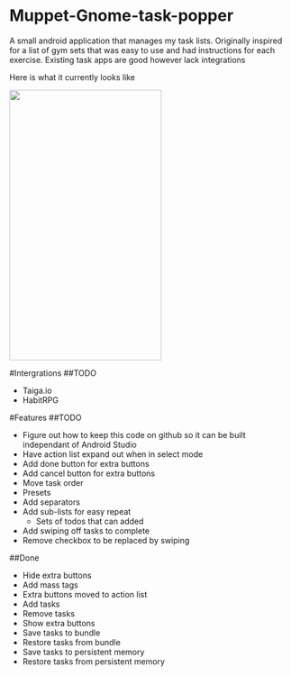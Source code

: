# Muppet-Gnome-task-popper
A small android application that manages my task lists. 
Originally inspired for a list of gym sets that was easy to use and had instructions for each exercise.
Existing task apps are good however lack integrations

Here is what it currently looks like

<img width=270 height=480 src="http://i.imgur.com/cxEqE1H.png"/>

#Intergrations
##TODO
- Taiga.io
- HabitRPG

#Features
##TODO
- Figure out how to keep this code on github so it can be built independant of Android Studio
- Have action list expand out when in select mode
- Add done button for extra buttons
- Add cancel button for extra buttons
- Move task order
- Presets
- Add separators
- Add sub-lists for easy repeat
    - Sets of todos that can added
- Add swiping off tasks to complete
- Remove checkbox to be replaced by swiping

##Done
- Hide extra buttons
- Add mass tags
- Extra buttons moved to action list
- Add tasks
- Remove tasks
- Show extra buttons
- Save tasks to bundle
- Restore tasks from bundle
- Save tasks to persistent memory
- Restore tasks from persistent memory
